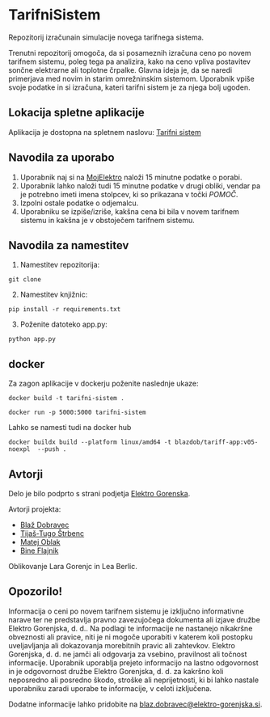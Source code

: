 # TarifniSistem
Repozitorij izračunain simulacije novega tarifnega sistema.

Trenutni repozitorij omogoča, da si posameznih izračuna ceno po novem tarifnem sistemu, poleg tega pa analizira, kako na ceno vpliva postavitev sončne elektrarne ali toplotne črpalke. Glavna ideja je, da se naredi primerjava med novim in starim omrežninskim sistemom. Uporabnik vpiše svoje podatke in si izračuna, kateri tarifni sistem je za njega bolj ugoden.

## Lokacija spletne aplikacije

Aplikacija je dostopna na spletnem naslovu: [Tarifni sistem](https://tarifni-sistem-simulator.azurewebsites.net/80)

## Navodila za uporabo

1. Uporabnik naj si na [MojElektro](https://mojelektro.si/login) naloži 15 minutne podatke o porabi.
2. Uporabnik lahko naloži tudi 15 minutne podatke v drugi obliki, vendar pa je potrebno imeti imena stolpcev, ki so prikazana v točki _POMOČ_.
3. Izpolni ostale podatke o odjemalcu.
4. Uporabniku se izpiše/izriše, kakšna cena bi bila v novem tarifnem sistemu in kakšna je v obstoječem tarifnem sistemu.

## Navodila za namestitev

1. Namestitev repozitorija:
```
git clone
```

2. Namestitev knjižnic:
```
pip install -r requirements.txt
```

3. Poženite datoteko app.py:
```
python app.py
```

## docker

Za zagon aplikacije v dockerju poženite naslednje ukaze:
```
docker build -t tarifni-sistem .

docker run -p 5000:5000 tarifni-sistem
```

Lahko se namesti tudi na docker hub
```
docker buildx build --platform linux/amd64 -t blazdob/tariff-app:v05-noexpl  --push .
```

## Avtorji

Delo je bilo podprto s strani podjetja [Elektro Gorenska](https://www.elektro-gorenjska.si/).

Avtorji projekta:
- [Blaž Dobravec](https://github.com/blazdob)
- [Tijaš-Tugo Štrbenc](https://github.com/TtijasS)
- [Matej Oblak](https://github.com/MatejGitOblak)
- [Bine Flajnik](https://github.com/Bine-f)

Oblikovanje Lara Gorenjc in Lea Berlic.
## Opozorilo!

Informacija o ceni po novem tarifnem sistemu je izključno informativne narave ter ne predstavlja pravno zavezujočega dokumenta ali izjave družbe Elektro Gorenjska, d. d.. Na podlagi te informacije ne nastanejo nikakršne obveznosti ali pravice, niti je ni mogoče uporabiti v katerem koli postopku uveljavljanja ali dokazovanja morebitnih pravic ali zahtevkov. 
Elektro Gorenjska, d. d. ne jamči ali odgovarja za vsebino, pravilnost ali točnost informacije. Uporabnik uporablja prejeto informacijo na lastno odgovornost in je odgovornost družbe Elektro Gorenjska, d. d. za kakršno koli neposredno ali posredno škodo, stroške ali neprijetnosti, ki bi lahko nastale uporabniku zaradi uporabe te informacije, v celoti izključena.
 
Dodatne informacije lahko pridobite na blaz.dobravec@elektro-gorenjska.si.





